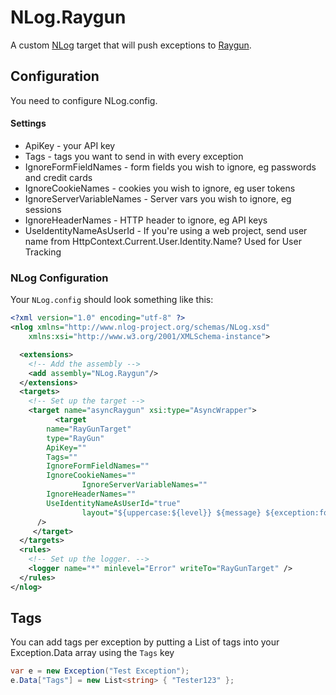 NLog.Raygun
===========

A custom [NLog] target that will push exceptions to [Raygun].

[NLog]: http://nlog-project.org/
[Raygun]: http://raygun.io/

## Configuration

You need to configure NLog.config.

#### Settings

* ApiKey - your API key
* Tags - tags you want to send in with every exception
* IgnoreFormFieldNames - form fields you wish to ignore, eg passwords and credit cards
* IgnoreCookieNames - cookies you wish to ignore, eg user tokens
* IgnoreServerVariableNames - Server vars you wish to ignore, eg sessions
* IgnoreHeaderNames - HTTP header to ignore, eg API keys
* UseIdentityNameAsUserId - If you're using a web project, send user name from HttpContext.Current.User.Identity.Name? Used for User Tracking

### NLog Configuration

Your `NLog.config` should look something like this:

```xml
<?xml version="1.0" encoding="utf-8" ?>
<nlog xmlns="http://www.nlog-project.org/schemas/NLog.xsd"
    xmlns:xsi="http://www.w3.org/2001/XMLSchema-instance">

  <extensions>
    <!-- Add the assembly -->
    <add assembly="NLog.Raygun"/>
  </extensions>
  <targets>
    <!-- Set up the target -->
    <target name="asyncRaygun" xsi:type="AsyncWrapper">
		  <target 
        name="RayGunTarget" 
        type="RayGun" 
        ApiKey="" 
        Tags="" 
        IgnoreFormFieldNames="" 
        IgnoreCookieNames=""
				IgnoreServerVariableNames="" 
        IgnoreHeaderNames=""
        UseIdentityNameAsUserId="true"
				layout="${uppercase:${level}} ${message} ${exception:format=ToString,StackTrace}${newline}"
      />
	 </target>
  </targets>
  <rules>
    <!-- Set up the logger. -->
    <logger name="*" minlevel="Error" writeTo="RayGunTarget" />
  </rules>
</nlog>
```

## Tags

You can add tags per exception by putting a List<string> of tags into your Exception.Data array using the `Tags` key

```csharp
var e = new Exception("Test Exception");
e.Data["Tags"] = new List<string> { "Tester123" }; 
```
